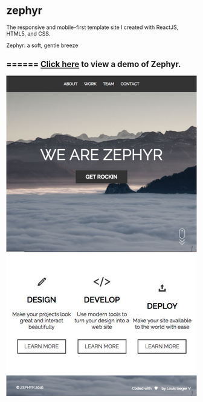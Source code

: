 # zephyr
The responsive and mobile-first template site I created with ReactJS, HTML5, and CSS.

Zephyr: a soft, gentle breeze


======
[Click here](https://louisiaegerv.github.io/zephyr/) to view a demo of Zephyr.
------
[<img src="https://github.com/louisiaegerv/Project-Images/blob/master/ZephyrSite.jpg">](https://louisiaegerv.github.io/zephyr/)
